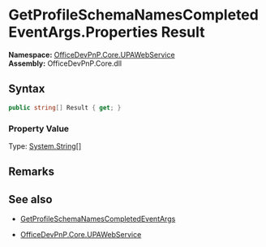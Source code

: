 # GetProfileSchemaNamesCompletedEventArgs.Properties Result
  

**Namespace:** [OfficeDevPnP.Core.UPAWebService](OfficeDevPnP.Core.UPAWebService.md)  
**Assembly:** OfficeDevPnP.Core.dll  
## Syntax
```C#
public string[] Result { get; }
```

### Property Value
Type: [System.String[]](System.String[].md) 

## Remarks 

## See also
- [GetProfileSchemaNamesCompletedEventArgs](GetProfileSchemaNamesCompletedEventArgs.md) 

- [OfficeDevPnP.Core.UPAWebService](OfficeDevPnP.Core.UPAWebService.md)
